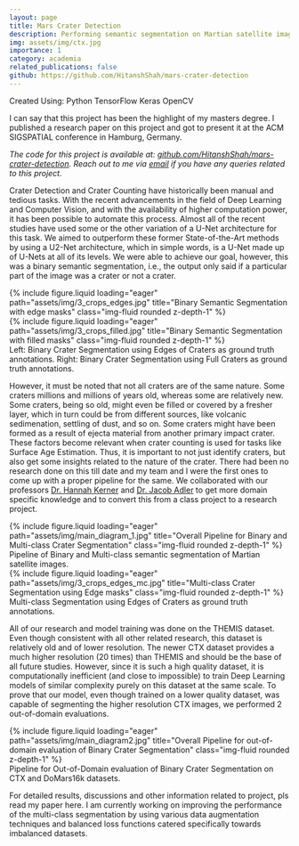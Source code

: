 ```yaml
---
layout: page
title: Mars Crater Detection
description: Performing semantic segmentation on Martian satellite images to identify craters along with their classes.
img: assets/img/ctx.jpg
importance: 1
category: academia
related_publications: false
github: https://github.com/HitanshShah/mars-crater-detection
---
```

Created Using: <span class="badge" style="background-color: var(--global-theme-color); border-color: var(--global-theme-color) !important">Python</span> <span class="badge" style="background-color: var(--global-theme-color); border-color: var(--global-theme-color) !important">TensorFlow</span> <span class="badge" style="background-color: var(--global-theme-color); border-color: var(--global-theme-color) !important">Keras</span> <span class="badge" style="background-color: var(--global-theme-color); border-color: var(--global-theme-color) !important">OpenCV</span>

I can say that this project has been the highlight of my masters degree. I published a research paper on this project and got to present it at the ACM SIGSPATIAL conference in Hamburg, Germany.

<i>The code for this project is available at: <a href="https://github.com/HitanshShah/mars-crater-detection">github.com/HitanshShah/mars-crater-detection</a>. Reach out to me via <a href="mailto:hitansh.shah@gmail.com">email</a> if you have any queries related to this project.</i>

Crater Detection and Crater Counting have historically been manual and tedious tasks. With the recent advancements in the field of Deep Learning and Computer Vision, and with the availability of higher computation power, it has been possible to automate this process. Almost all of the recent studies have used some or the other variation of a U-Net architecture for this task. We aimed to outperform these former State-of-the-Art methods by using a U2-Net architecture, which in simple words, is a U-Net made up of U-Nets at all of its levels. We were able to achieve our goal, however, this was a binary semantic segmentation, i.e., the output only said if a particular part of the image was a crater or not a crater.

<div class="row">
    <div class="col-sm-6 mt-3 mt-md-0">
        {% include figure.liquid loading="eager" path="assets/img/3_crops_edges.jpg" title="Binary Semantic Segmentation with edge masks" class="img-fluid rounded z-depth-1" %}
    </div>
    <div class="col-sm-6 mt-3 mt-md-0">
        {% include figure.liquid loading="eager" path="assets/img/3_crops_filled.jpg" title="Binary Semantic Segmentation with filled masks" class="img-fluid rounded z-depth-1" %}
    </div>
</div>
<div class="caption">
    Left: Binary Crater Segmentation using Edges of Craters as ground truth annotations. Right: Binary Crater Segmentation using Full Craters as ground truth annotations.
</div>

However, it must be noted that not all craters are of the same nature. Some craters millions and millions of years old, whereas some are relatively new. Some craters, being so old, might even be filled or covered by a fresher layer, which in turn could be from different sources, like volcanic sedimenation, settling of dust, and so on. Some craters might have been formed as a result of ejecta material from another primary impact crater. These factors become relevant when crater counting is used for tasks like Surface Age Estimation. Thus, it is important to not just identify craters, but also get some insights related to the nature of the crater. There had been no research done on this till date and my team and I were the first ones to come up with a proper pipeline for the same. We collaborated with our professors <a href="https://hannah-rae.github.io/">Dr. Hannah Kerner</a> and <a href="https://www.adlerlab.org/home">Dr. Jacob Adler</a> to get more domain specific knowledge and to convert this from a class project to a research project.
<div class="row">
    <div class="col-sm mt-3 mt-md-0">
        {% include figure.liquid loading="eager" path="assets/img/main_diagram_1.jpg" title="Overall Pipeline for Binary and Multi-class Crater Segmentation" class="img-fluid rounded z-depth-1" %}
    </div>
</div>
<div class="caption">
    Pipeline of Binary and Multi-class semantic segmentation of Martian satellite images.
</div>

<div class="row">
    <div class="col-sm mt-3 mt-md-0">
        {% include figure.liquid loading="eager" path="assets/img/3_crops_edges_mc.jpg" title="Multi-class Crater Segmentation using Edge masks" class="img-fluid rounded z-depth-1" %}
    </div>
</div>
<div class="caption">
    Multi-class Segmentation using Edges of Craters as ground truth annotations.
</div>

All of our research and model training was done on the THEMIS dataset. Even though consistent with all other related research, this dataset is relatively old and of lower resolution. The newer CTX dataset provides a much higher resolution (20 times) than THEMIS and should be the base of all future studies. However, since it is such a high quality dataset, it is computationally inefficient (and close to impossible) to train Deep Learning models of similar complexity purely on this dataset at the same scale. To prove that our model, even though trained on a lower quality dataset, was capable of segmenting the higher resolution CTX images, we performed 2 out-of-domain evaluations.

<div class="row">
    <div class="col-sm mt-3 mt-md-0">
        {% include figure.liquid loading="eager" path="assets/img/main_diagram2.jpg" title="Overall Pipeline for out-of-domain evaluation of Binary Crater Segmentation" class="img-fluid rounded z-depth-1" %}
    </div>
</div>
<div class="caption">
    Pipeline for Out-of-Domain evaluation of Binary Crater Segmentation on CTX and DoMars16k datasets.
</div>

For detailed results, discussions and other information related to project, pls read my paper here.
I am currently working on improving the performance of the multi-class segmentation by using various data augmentation techniques and balanced loss functions catered specifically towards imbalanced datasets.
